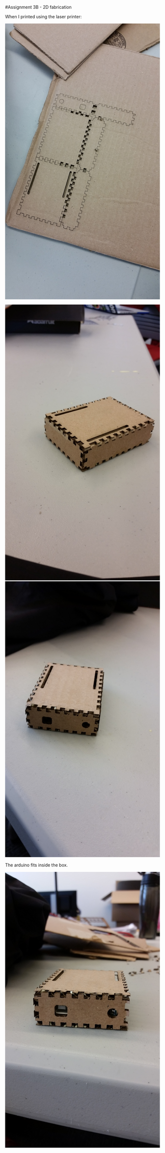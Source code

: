 #Assignment 3B - 2D fabrication

When I printed using the laser printer:

![image](https://raw.githubusercontent.com/yeseullee/cse592/master/20170220_142559.jpg)


![image](https://raw.githubusercontent.com/yeseullee/cse592/master/20170220_145832.jpg)
![image](https://raw.githubusercontent.com/yeseullee/cse592/master/20170220_145839.jpg)

The arduino fits inside the box.

![image](https://raw.githubusercontent.com/yeseullee/cse592/master/20170220_144706.jpg)
